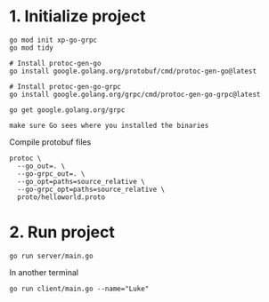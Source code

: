 # 1. Initialize project

```
go mod init xp-go-grpc
go mod tidy
```

```
# Install protoc-gen-go
go install google.golang.org/protobuf/cmd/protoc-gen-go@latest

# Install protoc-gen-go-grpc
go install google.golang.org/grpc/cmd/protoc-gen-go-grpc@latest
```

```
go get google.golang.org/grpc
```

```
make sure Go sees where you installed the binaries
```

Compile protobuf files

```
protoc \
  --go_out=. \
  --go-grpc_out=. \
  --go_opt=paths=source_relative \
  --go-grpc_opt=paths=source_relative \
  proto/helloworld.proto
```

# 2. Run project

```
go run server/main.go
```

In another terminal

```
go run client/main.go --name="Luke"
```